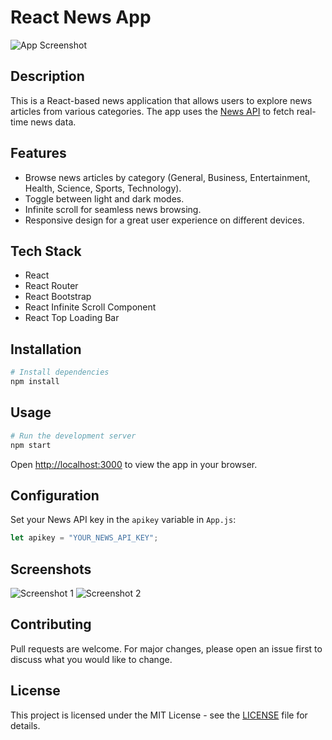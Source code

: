 # React News App

![App Screenshot](path/to/app-screenshot.png)

## Description

This is a React-based news application that allows users to explore news articles from various categories. The app uses the [News API](https://newsapi.org/) to fetch real-time news data.

## Features

- Browse news articles by category (General, Business, Entertainment, Health, Science, Sports, Technology).
- Toggle between light and dark modes.
- Infinite scroll for seamless news browsing.
- Responsive design for a great user experience on different devices.

## Tech Stack

- React
- React Router
- React Bootstrap
- React Infinite Scroll Component
- React Top Loading Bar

## Installation

```bash
# Install dependencies
npm install
```

## Usage

```bash
# Run the development server
npm start
```

Open [http://localhost:3000](http://localhost:3000) to view the app in your browser.

## Configuration

Set your News API key in the `apikey` variable in `App.js`:

```javascript
let apikey = "YOUR_NEWS_API_KEY";
```

## Screenshots

![Screenshot 1](path/to/screenshot1.png)
![Screenshot 2](path/to/screenshot2.png)

## Contributing

Pull requests are welcome. For major changes, please open an issue first to discuss what you would like to change.

## License

This project is licensed under the MIT License - see the [LICENSE](LICENSE) file for details.
